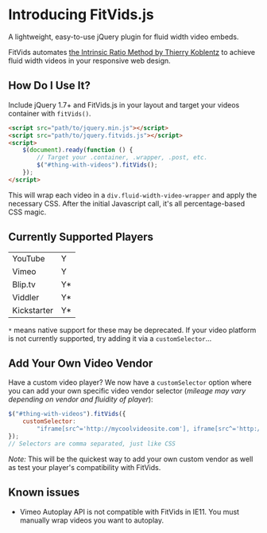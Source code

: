 # Introducing FitVids.js

A lightweight, easy-to-use jQuery plugin for fluid width video embeds.

FitVids automates [the Intrinsic Ratio Method by Thierry Koblentz](http://www.alistapart.com/articles/creating-intrinsic-ratios-for-video/) to achieve fluid width videos in your responsive web design.

## How Do I Use It?

Include jQuery 1.7+ and FitVids.js in your layout and target your videos container with `fitVids()`.

```html
<script src="path/to/jquery.min.js"></script>
<script src="path/to/jquery.fitvids.js"></script>
<script>
	$(document).ready(function () {
		// Target your .container, .wrapper, .post, etc.
		$("#thing-with-videos").fitVids();
	});
</script>
```

This will wrap each video in a `div.fluid-width-video-wrapper` and apply the necessary CSS. After the initial Javascript call, it's all percentage-based CSS magic.

## Currently Supported Players

<table>
<tr><td>YouTube</td><td>Y</td></tr>
<tr><td>Vimeo</td><td>Y</td></tr>
<tr><td>Blip.tv</td><td>Y*</td></tr>
<tr><td>Viddler</td><td>Y*</td></tr>
<tr><td>Kickstarter</td><td> Y*</td></tr>
</table>

`*` means native support for these may be deprecated. If your video platform is not currently supported, try adding it via a `customSelector`...

## Add Your Own Video Vendor

Have a custom video player? We now have a `customSelector` option where you can add your own specific video vendor selector (_mileage may vary depending on vendor and fluidity of player_):

```javascript
$("#thing-with-videos").fitVids({
	customSelector:
		"iframe[src^='http://mycoolvideosite.com'], iframe[src^='http://myviiids.com']",
});
// Selectors are comma separated, just like CSS
```

_Note:_ This will be the quickest way to add your own custom vendor as well as test your player's compatibility with FitVids.

## Known issues

- Vimeo Autoplay API is not compatible with FitVids in IE11. You must manually wrap videos you want to autoplay.
